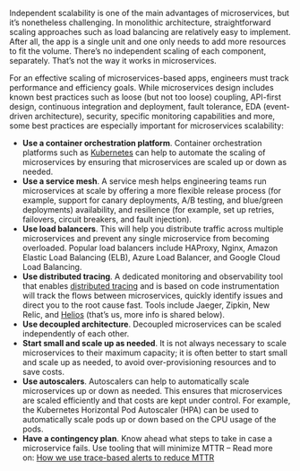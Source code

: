 Independent scalability is one of the main advantages of microservices, but it’s nonetheless challenging. In monolithic architecture, straightforward scaling approaches such as load balancing are relatively easy to implement. After all, the app is a single unit and one only needs to add more resources to fit the volume. There’s no independent scaling of each component, separately. That’s not the way it works in microservices.  

For an effective scaling of microservices-based apps, engineers must track performance and efficiency goals. While microservices design includes known best practices such as loose (but not too loose) coupling, API-first design, continuous integration and deployment, fault tolerance, EDA (event-driven architecture), security, specific monitoring capabilities and more, some best practices are especially important for microservices scalability: 

- **Use a container orchestration platform**. Container orchestration platforms such as [Kubernetes](https://gethelios.dev/blog/kubernetes-monitoring-opentelemetry/) can help to automate the scaling of microservices by ensuring that microservices are scaled up or down as needed. 
- **Use a service mesh**. A service mesh helps engineering teams run microservices at scale by offering a more flexible release process (for example, support for canary deployments, A/B testing, and blue/green deployments) availability, and resilience (for example, set up retries, failovers, circuit breakers, and fault injection).
- **Use load balancers**. This will help you distribute traffic across multiple microservices and prevent any single microservice from becoming overloaded. Popular load balancers include HAProxy, Nginx, Amazon Elastic Load Balancing (ELB), Azure Load Balancer, and Google Cloud Load Balancing. 
- **Use distributed tracing**. A dedicated monitoring and observability tool that enables [distributed tracing](https://gethelios.dev/distributed-tracing/) and is based on code instrumentation will track the flows between microservices, quickly identify issues and direct you to the root cause fast. Tools include Jaeger, Zipkin, New Relic, and [Helios](https://gethelios.dev/) (that’s us, more info is shared below). 
- **Use decoupled architecture**. Decoupled microservices can be scaled independently of each other.
- **Start small and scale up as needed**. It is not always necessary to scale microservices to their maximum capacity; it is often better to start small and scale up as needed, to avoid over-provisioning resources and to save costs.
- **Use autoscalers**. Autoscalers can help to automatically scale microservices up or down as needed. This ensures that microservices are scaled efficiently and that costs are kept under control. For example, the Kubernetes Horizontal Pod Autoscaler (HPA) can be used to automatically scale pods up or down based on the CPU usage of the pods. 
- **Have a contingency plan**. Know ahead what steps to take in case a microservice fails. Use tooling that will minimize MTTR – Read more on: [How we use trace-based alerts to reduce MTTR](https://gethelios.dev/blog/how-we-use-trace-based-alerts-to-speed-up-mttr-and-improve-developer-productivity/)